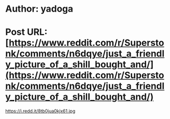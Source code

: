 # Author: yadoga
# Post URL: [https://www.reddit.com/r/Superstonk/comments/n6dqye/just_a_friendly_picture_of_a_shill_bought_and/](https://www.reddit.com/r/Superstonk/comments/n6dqye/just_a_friendly_picture_of_a_shill_bought_and/)


https://i.redd.it/8tb0jua0kjx61.jpg